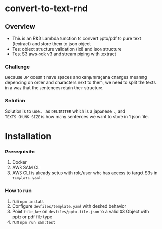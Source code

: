 # convert-to-text-rnd

## Overview

- This is an R&D Lambda function to convert pptx/pdf to pure text (textract) and store them to json object
- Test object structure validation (joi) and json structure
- Test S3 aws-sdk v3 and stream piping with textract 

### Challenge

Because JP doesn't have spaces and kanji/hiragana changes meaning depending on order and characters next to them,
we need to split the texts in a way that the sentences retain their structure.

### Solution

Solution is to use `。` as `DELIMITER` which is a japanese `.`, and `TEXTS_CHUNK_SIZE` is how many sentences we want to store in 1 json file.

# Installation

### Prerequisite

1. Docker
2. AWS SAM CLI
3. AWS CLI is already setup with role/user who has access to target S3s in `template.yaml`.

### How to run

1. run `npm install`
2. Configure `devfiles/template.yaml` with desired behavior
3. Point `file_key` on `devfiles/pptx-file.json` to a valid S3 Object with pptx or pdf file type
4. run `npm run sam:test`
